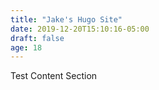 ```yaml
---
title: "Jake's Hugo Site"
date: 2019-12-20T15:10:16-05:00
draft: false
age: 18
---	
```

Test Content Section

